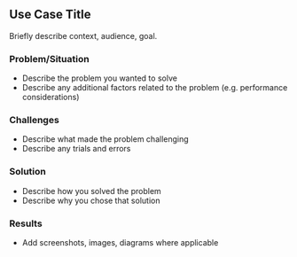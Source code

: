 ## Use Case Title

Briefly describe context, audience, goal. 

### Problem/Situation

- Describe the problem you wanted to solve
- Describe any additional factors related to the problem (e.g. performance considerations)

### Challenges

- Describe what made the problem challenging 
- Describe any trials and errors

### Solution

- Describe how you solved the problem
- Describe why you chose that solution

### Results

- Add screenshots, images, diagrams where applicable

